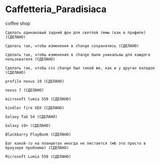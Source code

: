 # Caffetteria_Paradisiaca
coffee shop


    Сделать одинаковый задний фон для светлой темы (как в профиле) (СДЕЛАНО)

    Сделать так, чтобы изменения в change сохранялись (СДЕЛАНО)

    Сделать так, чтобы изменения в change были уникальны для каждого пользователя (СДЕЛАНО)

    Сделать так, чтобы css change был такой же, как и у других вкладок (СДЕЛАНО)

    profile nexus 10 (СДЕЛАНО)

    nexus 7 (СДЕЛАНО)

    microsoft lumia 550 (СДЕЛАНО)
    
    kindler fire XDX (СДЕЛАНО)
    
    Galaxy Tab S4 (СДЕЛАНО)
    
    Galaxy s9+ (СДЕЛАНО)
    
    Blackbarry PlayBook (СДЕЛАНО)
    
    Баг какой-то на планшетах иногда не листается (мб это просто в браузере проблема) (СДЕЛАНО)
    
    Microsoft Lumia 550 (СДЕЛАНО)